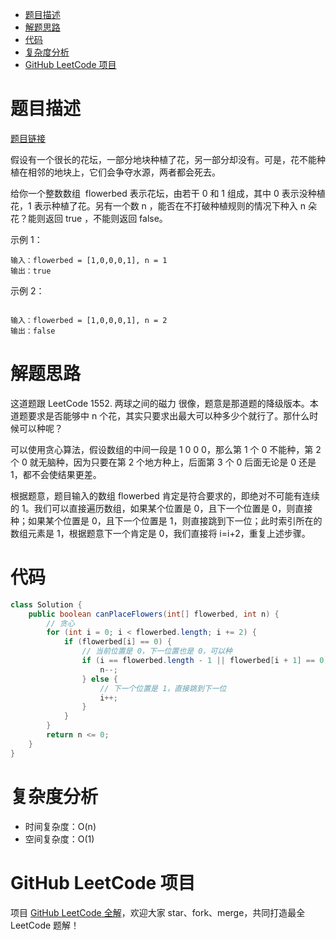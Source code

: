 
- [题目描述](#题目描述)
- [解题思路](#解题思路)
- [代码](#代码)
- [复杂度分析](#复杂度分析)
- [GitHub LeetCode 项目](#github-leetcode-项目)

# 题目描述

[题目链接](https://leetcode-cn.com/problems/can-place-flowers/)

假设有一个很长的花坛，一部分地块种植了花，另一部分却没有。可是，花不能种植在相邻的地块上，它们会争夺水源，两者都会死去。

给你一个整数数组  flowerbed 表示花坛，由若干 0 和 1 组成，其中 0 表示没种植花，1 表示种植了花。另有一个数 n ，能否在不打破种植规则的情况下种入 n 朵花？能则返回 true ，不能则返回 false。

示例 1：

```
输入：flowerbed = [1,0,0,0,1], n = 1
输出：true
```

示例 2：

```

输入：flowerbed = [1,0,0,0,1], n = 2
输出：false

```

# 解题思路

这道题跟 LeetCode 1552. 两球之间的磁力 很像，题意是那道题的降级版本。本道题要求是否能够中 n 个花，其实只要求出最大可以种多少个就行了。那什么时候可以种呢？

可以使用贪心算法，假设数组的中间一段是 1 0 0 0，那么第 1 个 0 不能种，第 2 个 0 就无脑种，因为只要在第 2 个地方种上，后面第 3 个 0 后面无论是 0 还是 1，都不会使结果更差。

根据题意，题目输入的数组 flowerbed 肯定是符合要求的，即绝对不可能有连续的 1。我们可以直接遍历数组，如果某个位置是 0，且下一个位置是 0，则直接种；如果某个位置是 0，且下一个位置是 1，则直接跳到下一位；此时索引所在的数组元素是 1，根据题意下一个肯定是 0，我们直接将 i=i+2，重复上述步骤。

# 代码

```java
class Solution {
    public boolean canPlaceFlowers(int[] flowerbed, int n) {
        // 贪心
        for (int i = 0; i < flowerbed.length; i += 2) {
            if (flowerbed[i] == 0) {
                // 当前位置是 0，下一位置也是 0，可以种
                if (i == flowerbed.length - 1 || flowerbed[i + 1] == 0) {
                    n--;
                } else {
                    // 下一个位置是 1，直接跳到下一位
                    i++;
                }
            }
        }
        return n <= 0;
    }
}
```

# 复杂度分析

- 时间复杂度：O(n)
- 空间复杂度：O(1)

# GitHub LeetCode 项目

项目 [GitHub LeetCode 全解](https://github.com/LjyYano/LeetCode)，欢迎大家 star、fork、merge，共同打造最全 LeetCode 题解！
